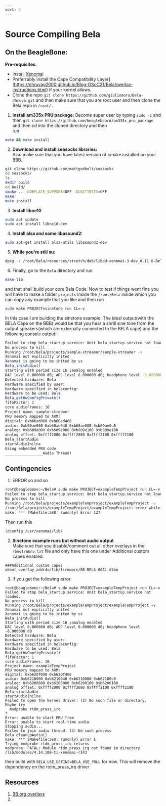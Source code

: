 ```yaml
---
sort: 3
---
```


# Source Compiling Bela

## On the BeagleBone:
**Pre-requisites:**
- Install [Xenomai](https://dhruvag2000.github.io/Blog-GSoC21/xenomai/install.html)
- Preferrably install the Cape Compatibility Layer](https://dhruvag2000.github.io/Blog-GSoC21/Bela/overlay-instructions.html) if your kernel allows. 
- Clone the repo `git clone https://github.com/giuliomoro/Bela-dhruva.git` and then make sure that you are root user and then clone the Bela repo in ``/root/.``

1. **Install am335x PRU package:** Become super user by typing ``sudo -i`` and then ``git clone https://github.com/beagleboard/am335x_pru_package`` and then cd into the cloned directory and then <br>
run
```sh
make && make install
```

2. **Download and install seasocks libraries:** <br>
Also make sure that you have latest version of cmake installed on your BBB.
```sh
git clone https://github.com/mattgodbolt/seasocks
cd seasocks/
ls
mkdir build
cd build/
cmake .. -DDEFLATE_SUPPORT=OFF -DUNITTESTS=OFF
make
make install
```
3. **Install libne10**
```sh
sudo apt update
sudo apt install libne10-dev
```

4. **Install alsa and some libasound2:**
```sh
sudo apt-get install alsa-utils libasound2-dev
```

5. **While you're still su:**
```sh
dpkg -i /root/Bela/resources/stretch/deb/libpd-xenomai-3-dev_0.11.0-Bela-1_armhf.deb
```

6. Finally, go to the `Bela` directory and run
```sh
make lib
```
and that shall build your core Bela Code. Now to test if things went fine you will have to make a folder `projects` inside the `/root/Bela` inside which you can copy any example that you like and then run
```sh
sudo make PROJECT=sinetone run CL=-v
```
In this case I am building the sinetone example.
The ideal output(with the BELA Cape on the BBB) would be that you hear a shrill sine tone from the output speakers(which are externally connected to the BELA cape) and the following console output:
```sh
Failed to stop bela_startup.service: Unit bela_startup.service not loaded.
No process to kill
Running /root/Bela/projects/sample-streamer/sample-streamer -v
Xenomai not explicitly inited
Xenomai is going to be inited by us
Bela_initAudio()
Starting with period size 16 ;analog enabled
DAC level 0.000000 dB; ADC level 0.000000 dB; headphone level -6.000000 dB
Detected hardware: Bela
Hardware specified by user:
Hardware specified in belaconfig:
Hardware to be used: Bela
Bela_getHwConfigPrivate()
fifoFactor: 1
core audioFrames: 16
Project name: sample-streamer
PRU memory mapped to ARM:
digital: 0xb60ad000 0xb60ad400
audio: 0xb60ae000 0xb60ae040 0xb60ae080 0xb60ae0c0
analog: 0xb609e000 0xb609e080 0xb609e100 0xb609e180
analog offset: 0xffff2000 0xffff2080 0xffff2100 0xffff2180
Bela_startAudio
startAudioInilne
Using embedded PRU code
_________________Audio Thread!
```

## Contingencies
1. ERROR so and so
```sh
root@beaglebone:~/Bela# sudo make PROJECT=exampleTempProject run CL=-v
Failed to stop bela_startup.service: Unit bela_startup.service not loaded.
No process to kill
Running /root/Bela/projects/exampleTempProject/exampleTempProject -v
/root/Bela/projects/exampleTempProject/exampleTempProject: error while loading shared libraries: libcobalt.so.2: cannot open shared object file: No such file or directory
make: *** [Makefile:588: runonly] Error 127
```
Then run this
```sh
ldconfig /usr/xenomai/lib/
```

2. **Sinetone example runs but without audio output** <br>
Make sure that you disable/comment out all other overlays in the `/boot/uEnv.txt` file and only have this one under Additional custom capes enabled:
```
###Additional custom capes
uboot_overlay_addr4=/lib/firmware/BB-BELA-00A1.dtbo
```
3. If you get the following error:
```#!/bin/sh
root@beaglebone:~/Bela# sudo make PROJECT=exampleTempProject run CL=-v
Failed to stop bela_startup.service: Unit bela_startup.service not loaded.
No process to kill
Running /root/Bela/projects/exampleTempProject/exampleTempProject -v
Xenomai not explicitly inited
Xenomai is going to be inited by us
Bela_initAudio()
Starting with period size 16 ;analog enabled
DAC level 0.000000 dB; ADC level 0.000000 dB; headphone level -6.000000 dB
Detected hardware: Bela
Hardware specified by user:
Hardware specified in belaconfig:
Hardware to be used: Bela
Bela_getHwConfigPrivate()
fifoFactor: 1
core audioFrames: 16
Project name: exampleTempProject
PRU memory mapped to ARM:
digital: 0xb620f000 0xb620f400
audio: 0xb6210000 0xb6210040 0xb6210080 0xb62100c0
analog: 0xb6200000 0xb6200080 0xb6200100 0xb6200180
analog offset: 0xffff2000 0xffff2080 0xffff2100 0xffff2180
Bela_startAudio
startAudioInilne
Failed to open the kernel driver: (2) No such file or directory.
Maybe try
  modprobe rtdm_pruss_irq
?
Error: unable to start PRU from
Error: unable to start real-time audio
Stopping audio...
Failed to join audio thread: (3) No such process
Bela_cleanupAudio()
make: *** [Makefile:588: runonly] Error 1
Trying modprobe rtdm_pruss_irq returns
modprobe: FATAL: Module rtdm_pruss_irq not found in directory /lib/modules/4.14.108-ti-xenomai-r143
```
then build with `BELA_USE_DEFINE=BELA_USE_POLL` for now. This will remove the dependency on the rtdm_pruss_irq  driver

## Resources
1. [BB.org overlays](https://github.com/BelaPlatform/bb.org-overlays)
2. 
